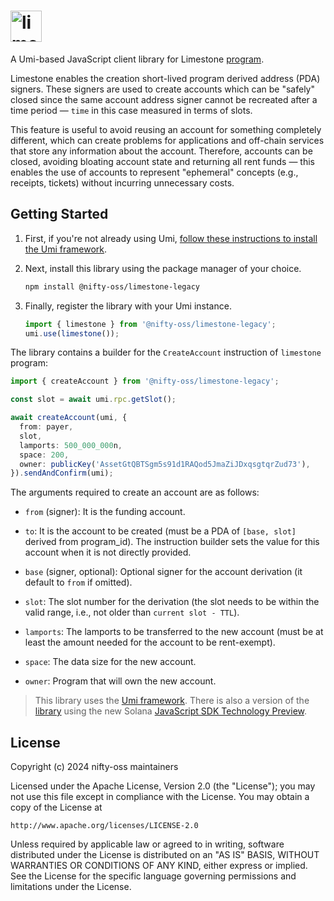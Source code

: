 # <img height="50" alt="limestone" src="https://github.com/user-attachments/assets/53b09445-dba6-43c4-9bdf-f4df9ab677a3"/>

A Umi-based JavaScript client library for Limestone [program](https://github.com/nifty-oss/limestone).

Limestone enables the creation short-lived program derived address (PDA) signers. These signers are used to create accounts which can be "safely" closed since the same account address signer cannot be recreated after a time period &mdash; `time` in this case measured in terms of slots.

This feature is useful to avoid reusing an account for something completely different, which can create problems for applications and off-chain services that store any information about the account. Therefore, accounts can be closed, avoiding bloating account state and returning all rent funds &mdash; this enables the use of accounts to represent "ephemeral" concepts (e.g., receipts, tickets) without incurring unnecessary costs.

## Getting Started

1. First, if you're not already using Umi, [follow these instructions to install the Umi framework](https://github.com/metaplex-foundation/umi/blob/main/docs/installation.md).

2. Next, install this library using the package manager of your choice.
   ```sh
   npm install @nifty-oss/limestone-legacy
   ```
2. Finally, register the library with your Umi instance.
   ```ts
   import { limestone } from '@nifty-oss/limestone-legacy';
   umi.use(limestone());
   ```

The library contains a builder for the `CreateAccount` instruction of `limestone` program:
```typescript
import { createAccount } from '@nifty-oss/limestone-legacy';

const slot = await umi.rpc.getSlot();

await createAccount(umi, {
  from: payer,
  slot,
  lamports: 500_000_000n,
  space: 200,
  owner: publicKey('AssetGtQBTSgm5s91d1RAQod5JmaZiJDxqsgtqrZud73'),
}).sendAndConfirm(umi);
```

The arguments required to create an account are as follows:

* `from` (signer):
  It is the funding account.

* `to`:
  It is the account to be created (must be a PDA of `[base, slot]` derived from
  program_id). The instruction builder sets the value for this account when it is
  not directly provided.

* `base` (signer, optional):
  Optional signer for the account derivation (it default to `from` if omitted).

* `slot`:
  The slot number for the derivation (the slot needs to be within the valid range,
  i.e., not older than `current slot - TTL`).

* `lamports`:
  The lamports to be transferred to the new account (must be at least the amount
  needed for the account to be rent-exempt).

* `space`:
  The data size for the new account.

* `owner`:
  Program that will own the new account.

> This library uses the [Umi framework](https://github.com/metaplex-foundation/umi). There is also a version of the [library](clients/legacy/README.md) using the new Solana [JavaScript SDK Technology Preview](https://www.npmjs.com/package/@solana/web3.js/v/2.0.0-preview.4).

## License

Copyright (c) 2024 nifty-oss maintainers

Licensed under the Apache License, Version 2.0 (the "License");
you may not use this file except in compliance with the License.
You may obtain a copy of the License at

    http://www.apache.org/licenses/LICENSE-2.0

Unless required by applicable law or agreed to in writing, software
distributed under the License is distributed on an "AS IS" BASIS,
WITHOUT WARRANTIES OR CONDITIONS OF ANY KIND, either express or implied.
See the License for the specific language governing permissions and
limitations under the License.
